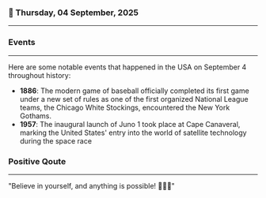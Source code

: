 ### 📅 Thursday, 04 September, 2025
------
### Events
------
Here are some notable events that happened in the USA on September 4 throughout history:

- **1886**: The modern game of baseball officially completed its first game under a new set of rules as one of the first organized National League teams, the Chicago White Stockings, encountered the New York Gothams.
- **1957**: The inaugural launch of Juno 1 took place at Cape Canaveral, marking the United States' entry into the world of satellite technology during the space race
### Positive Qoute
------
"Believe in yourself, and anything is possible! 🌟💪✨"
